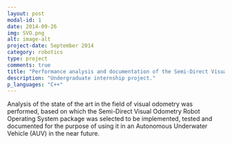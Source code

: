 ```yaml
---
layout: post
modal-id: 1
date: 2014-09-26
img: SVO.png
alt: image-alt
project-date: September 2014
category: robotics
type: project
comments: true
title: "Performance analysis and documentation of the Semi-Direct Visual Odometry ROS package <b>(Article under construction)</b>"
description: "Undergraduate internship project."
p_languages: "C++"
---
```


Analysis of the state of the art in the field of visual odometry was performed, based on
which the Semi-Direct Visual Odometry Robot Operating System package was selected
to be implemented, tested and documented for the purpose of using it in an Autonomous
Underwater Vehicle (AUV) in the near future.

